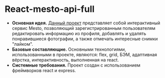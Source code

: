 # React-mesto-api-full
* __Основная идея.__ [Данный проект](livecon.kirill.nomoredomains.monster) представляет собой интерактивный сервис Mesto, позволяющий зарегистрированным пользователям редактировать информацию из профиля, добавлять и удалять понравившиеся фотографии, а также отмечать интересные снимки "лайком".
* __Базовые составляющие.__ Основными технологиями, использованными в проекте, являются: flex, grid, БЭМ, адаптивная вёрстка, интерактивность, выполненная на react.
* __Системные требования.__ Проект создан с использованием фреймворков react и express.
